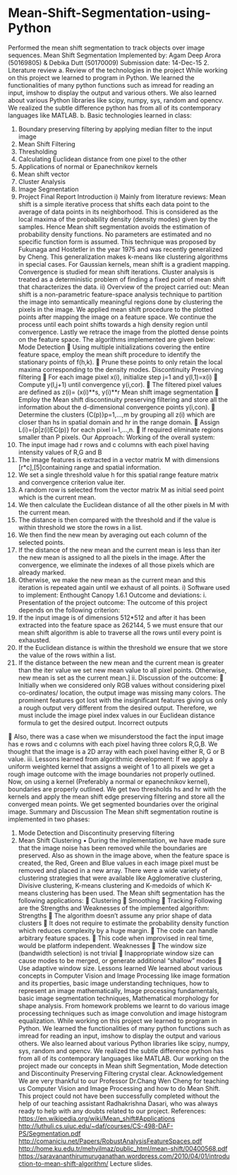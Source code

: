 # Mean-Shift-Segmentation-using-Python
Performed the mean shift segmentation to track objects over image sequences.
Mean Shift Segmentation
Implemented by:
Agam Deep Arora (50169805)
&
Debika Dutt (50170009)
Submission date: 14-Dec-15
2. Literature review
a. Review of the technologies in the project
While working on this project we learned to program in Python. We learned the functionalities of many python functions such as imread for reading an input, imshow to display the output and various others. We also learned about various Python libraries like scipy, numpy, sys, random and opencv. We realized the subtle difference python has from all of its contemporary languages like MATLAB.
b. Basic technologies learned in class:
1. Boundary preserving filtering by applying median filter to the input image
2. Mean Shift Filtering
3. Thresholding
4. Calculating Euclidean distance from one pixel to the other
5. Applications of normal or Epanechnikov kernels
6. Mean shift vector
7. Cluster Analysis
8. Image Segmentation
3. Project Final Report
Introduction
i) Mainly from literature reviews: Mean shift is a simple iterative process that shifts each data point to the average of data points in its neighborhood. This is considered as the local maxima of the probability density (density modes) given by the samples. Hence Mean shift segmentation avoids the estimation of probability density functions. No parameters are estimated and no specific function form is assumed. This technique was proposed by Fukunaga and Hostetler in the year 1975 and was recently generalized by Cheng. This generalization makes k-means like clustering algorithms in special cases. For Gaussian kernels, mean shift is a gradient mapping. Convergence is studied for mean shift iterations. Cluster analysis is treated as a deterministic problem of finding a fixed point of mean shift that characterizes the data.
ii) Overview of the project carried out: Mean shift is a non-parametric feature-space analysis technique to partition the image into semantically meaningful regions done by clustering the pixels in the image. We applied mean shift procedure to the plotted points after mapping the image on a feature space. We continue the process until
each point shifts towards a high density region until convergence. Lastly we retrace the image from the plotted dense points on the feature space.
The algorithms implemented are given below:
Mode Detection
 Using multiple initializations covering the entire feature space, employ the mean shift procedure to identify the stationary points of f(h,k).
 Prune these points to only retain the local maxima corresponding to the density modes.
Discontinuity Preserving filtering
 For each image pixel x(i), initialize step j=1 and y(I,1)=x(i)
 Compute y(I,j+1) until convergence y(i,cor).
 The filtered pixel values are defined as z(i)= (x(i)**s, y(i)**r
Mean shift image segmentation
 Employ the Mean shift discontinuity preserving filtering and store all the information about the d-dimensional convergence points y(i,con).
 Determine the clusters {C(p)}p=1,…,m by grouping all z(i) which are closer than hs in spatial domain and hr in the range domain.
 Assign L(i)={p|z(i)EC(p)} for each pixel i=1,…,n.
 If required eliminate regions smaller than P pixels.
Our Approach:
Working of the overall system:
1. The input image had r rows and c columns with each pixel having intensity values of R,G and B
2. The image features is extracted in a vector matrix M with dimensions [r*c],[5]containing range and spatial information.
3. We set a single threshold value h for this spatial range feature matrix and convergence criterion value iter.
4. A random row is selected from the vector matrix M as initial seed point which is the current mean.
5. We then calculate the Euclidean distance of all the other pixels in M with the current mean.
6. The distance is then compared with the threshold and if the value is within threshold we store the rows in a list.
7. We then find the new mean by averaging out each column of the selected points.
8. If the distance of the new mean and the current mean is less than iter the new mean is assigned to all the pixels in the image. After the convergence, we eliminate the indexes of all those pixels which are already marked.
9. Otherwise, we make the new mean as the current mean and this iteration is repeated again until we exhaust of all points.
i) Software used to implement: Enthought Canopy 1.6.1
Outcome and deviations:
i. Presentation of the project outcome:
The outcome of this project depends on the following criterion:
1. If the input image is of dimensions 512*512 and after it has been extracted into the feature space as 262144, 5 we must ensure that our mean shift algorithm is able to traverse all the rows until every point is exhausted.
2. If the Euclidean distance is within the threshold we ensure that we store the value of the rows within a list.
3. If the distance between the new mean and the current mean is greater than the iter value we set new mean value to all pixel points. Otherwise, new mean is set as the current mean.]
ii. Discussion of the outcome:
 Initially when we considered only RGB values without considering pixel co-ordinates/ location, the output image was missing many colors. The prominent features got lost with the insignificant features giving us only a rough output very different from the desired output. Therefore, we must include the image pixel index values in our Euclidean distance formula to get the desired output.
Incorrect outputs

 Also, there was a case when we misunderstood the fact the input image has e rows and c columns with each pixel having three colors R,G,B. We thought that the image is a 2D array with each pixel having either R, G or B value.
iii. Lessons learned from algorithmic development:
If we apply a uniform weighted kernel that assigns a weight of 1 to all pixels we get a rough image outcome with the image boundaries not properly outlined.
Now, on using a kernel (Preferably a normal or epanechnikov kernel), boundaries are properly outlined. We get two thresholds hs and hr with the kernels and apply the mean shift edge preserving filtering and store all the converged mean points. We get segmented boundaries over the original image.
Summary and Discussion
The Mean shift segmentation routine is implemented in two phases:
1) Mode Detection and Discontinuity preserving filtering
2) Mean Shift Clustering
• During the implementation, we have made sure that the image noise has been removed while the boundaries are preserved. Also as shown in the image above, when the feature space is created, the Red, Green and Blue values in each image pixel must be removed and placed in a new array. There were a wide variety of clustering strategies that were available like Agglomerative clustering, Divisive clustering, K-means clustering and K-medoids of which K-means clustering has been used.
The Mean shift segmentation has the following applications:
 Clustering
 Smoothing
 Tracking
Following are the Strengths and Weaknesses of the implemented algorithm:
Strengths
 The algorithm doesn’t assume any prior shape of data clusters
 It does not require to estimate the probability density function which reduces complexity by a huge margin.
 The code can handle arbitrary feature spaces.
 This code when improvised in real time, would be platform independent.
Weaknesses
 The window size (bandwidth selection) is not trivial
 Inappropriate window size can cause modes to be merged, or generate additional “shallow” modes  Use adaptive window size.
Lessons learned
We learned about various concepts in Computer Vision and Image Processing like image formation and its properties, basic image understanding techniques, how to represent an image mathematically, Image processing fundamentals, basic image segmentation techniques, Mathematical morphology for shape analysis. From homework problems we learnt to do various image processing techniques such as image convolution and image histogram equalization.
While working on this project we learned to program in Python. We learned the functionalities of many python functions such as imread for reading an input, imshow to display the output and various others. We also learned about various Python libraries like scipy, numpy, sys, random and opencv. We realized the subtle difference python has from all of its contemporary languages like MATLAB. Our working on the project made our concepts in Mean shift Segmentation, Mode detection and Discontinuity Preserving Filtering crystal clear.
Acknowledgement
We are very thankful to our Professor Dr.Chang Wen Cheng for teaching us Computer Vision and Image Processing and how to do Mean Shift. This project could not have been successfully completed without the help of our teaching assistant Radhakrishna Dasari, who was always ready to help with any doubts related to our project.
References: https://en.wikipedia.org/wiki/Mean_shift#Applications http://luthuli.cs.uiuc.edu/~daf/courses/CS-498-DAF-PS/Segmentation.pdf http://comaniciu.net/Papers/RobustAnalysisFeatureSpaces.pdf http://home.ku.edu.tr/mehyilmaz/public_html/mean-shift/00400568.pdf https://saravananthirumuruganathan.wordpress.com/2010/04/01/introduction-to-mean-shift-algorithm/ Lecture slides.
